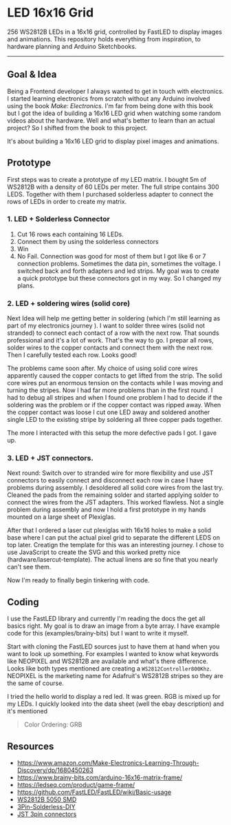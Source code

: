 # LED 16x16 Grid
256 WS2812B LEDs in a 16x16 grid, controlled by FastLED to display images and animations. This repository holds everything from inspiration, to hardware planning and Arduino Sketchbooks.

---
## Goal & Idea
Being a Frontend developer I always wanted to get in touch with electronics. I started learning electronics from scratch without any Arduino involved using the book *Make: Electronics*. I'm far from being done with this book but I got the idea of building a 16x16 LED grid when watching some random videos about the hardware. Well and what's better to learn than an actual project? So I shifted from the book to this project.

It's about building a 16x16 LED grid to display pixel images and animations.

## Prototype
First steps was to create a prototype of my LED matrix. I bought 5m of WS2812B with a density of 60 LEDs per meter. The full stripe contains 300 LEDS. Together with them I purchased solderless adapter to connect the rows of LEDs in order to create my matrix.

### 1. LED + Solderless Connector
1. Cut 16 rows each containing 16 LEDs.
2. Connect them by using the solderless connectors
3. Win
4. No Fail. Connection was good for most of them but I got like 6 or 7 connection problems. Sometimes the data pin, sometimes the voltage. I switched back and forth adapters and led strips. My goal was to create a quick prototype but these connectors got in my way. So I changed my plans.

### 2. LED + soldering wires (solid core)
Next Idea will help me getting better in soldering (which I'm still learning as part of my electronics journey ). I want to solder three wires (solid not stranded) to connect each contact of a row with the next row. That sounds professional and it's a lot of work. That's the way to go. I prepar all rows, solder wires to the copper contacts and connect them with the next row. Then I carefully tested each row. Looks good!

The problems came soon after. My choice of using solid core wires apparently caused the copper contacts to get lifted from the strip. The solid core wires put an enormous tension on the contacts while I was moving and turning the stripes. Now I had far more problems than in the first round. I had to debug all stripes and when I found one problem I had to decide if the soldering was the problem or if the copper contact was ripped away. When the copper contact was loose I cut one LED away and soldered another single LED to the existing stripe by soldering all three copper pads together.

The more I interacted with this setup the more defective pads I got. I gave up.

### 3. LED + JST connectors.
Next round: Switch over to stranded wire for more flexibility and use JST connectors to easily connect and disconnect each row in case I have problems during assembly. I desoldered all solid core wires from the last try. Cleaned the pads from the remaining solder and started applying solder to connect the wires from the JST adapters.
This worked flawless. Not a single problem during assembly and now I hold a first prototype in my hands mounted on a large sheet of Plexiglas.

After that I ordered a laser cut plexiglas with 16x16 holes to make a solid base where I can put the actual pixel grid to separate the different LEDS on top later. Creatign the template for this was an interesting journey. I chose to use JavaScript to create the SVG and this worked pretty nice (hardware/lasercut-template). The actual linens are so fine that you nearly can't see them.

Now I'm ready to finally begin tinkering with code.

## Coding
I use the FastLED library and currently I'm reading the docs the get all basics right. My goal is to draw an image from a byte array. I have example code for this (examples/brainy-bits) but I want to write it myself.

Start with cloning the FastLED sources just to have them at hand when you want to look up something. For examples I wanted to know what keywords like NEOPIXEL and WS2812B are available and what's there difference. Looks like both types mentioned are creating a `WS2812Controller800Khz`. NEOPIXEL is the marketing name for Adafruit's WS2812B stripes so they are the same of course.

I tried the hello world to display a red led. It was green. RGB is mixed up for my LEDs. I quickly looked into the data sheet (well the ebay description) and it's mentioned

> Color Ordering: GRB



## Resources
+ https://www.amazon.com/Make-Electronics-Learning-Through-Discovery/dp/1680450263
+ https://www.brainy-bits.com/arduino-16x16-matrix-frame/
+ https://ledseq.com/product/game-frame/
+ https://github.com/FastLED/FastLED/wiki/Basic-usage
+ [ WS2812B 5050 SMD ](https://www.ebay.de/itm/222192610445)
+ [ 3Pin-Solderless-DIY ](https://www.ebay.de/itm/222544533606)
+ [ JST 3pin connectors ](https://www.ebay.de/itm/362437551331)